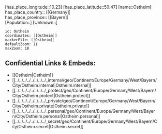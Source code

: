 ﻿---
location: [50.47,10.23] 
mapzoom: [7,12] 
mapmarker: city 
type: City
tags:
- geo/City


SpocWebEntityId: 33177
isDeleted: false
confidential: public

---
[has_place_longitude::10.23] 
[has_place_latitude::50.47] 
[name::Ostheim] 
has_place_country:: [[Germany]]  
has_place_province:: [[Bayern]]  
[Population::] 
[Unknown::] 


```leaflet
id: Ostheim
coordinates: [[Ostheim]] 
markerFile: [[Ostheim]] 
defaultZoom: 11 
maxZoom: 18
```


## Confidential Links & Embeds: 
- [[Ostheim|Ostheim]]  
- [[../../../../../../../../_internal/geo/Continent/Europe/Germany/West/Bayern/City/Ostheim.internal|Ostheim.internal]] 
- [[../../../../../../../../_protect/geo/Continent/Europe/Germany/West/Bayern/City/Ostheim.protect|Ostheim.protect]] 
- [[../../../../../../../../_private/geo/Continent/Europe/Germany/West/Bayern/City/Ostheim.private|Ostheim.private]] 
- [[../../../../../../../../_personal/geo/Continent/Europe/Germany/West/Bayern/City/Ostheim.personal|Ostheim.personal]] 
- [[../../../../../../../../_secret/geo/Continent/Europe/Germany/West/Bayern/City/Ostheim.secret|Ostheim.secret]] 

